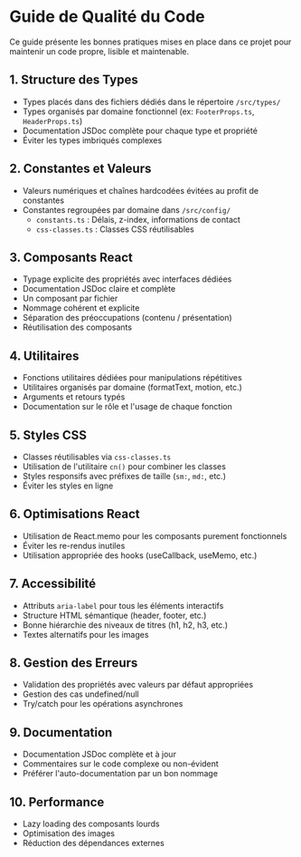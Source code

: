 # Guide de Qualité du Code

Ce guide présente les bonnes pratiques mises en place dans ce projet pour maintenir un code propre, lisible et maintenable.

## 1. Structure des Types

- Types placés dans des fichiers dédiés dans le répertoire `/src/types/`
- Types organisés par domaine fonctionnel (ex: `FooterProps.ts`, `HeaderProps.ts`)
- Documentation JSDoc complète pour chaque type et propriété
- Éviter les types imbriqués complexes

## 2. Constantes et Valeurs

- Valeurs numériques et chaînes hardcodées évitées au profit de constantes
- Constantes regroupées par domaine dans `/src/config/`
  - `constants.ts` : Délais, z-index, informations de contact
  - `css-classes.ts` : Classes CSS réutilisables

## 3. Composants React

- Typage explicite des propriétés avec interfaces dédiées
- Documentation JSDoc claire et complète
- Un composant par fichier
- Nommage cohérent et explicite
- Séparation des préoccupations (contenu / présentation)
- Réutilisation des composants

## 4. Utilitaires

- Fonctions utilitaires dédiées pour manipulations répétitives
- Utilitaires organisés par domaine (formatText, motion, etc.)
- Arguments et retours typés
- Documentation sur le rôle et l'usage de chaque fonction

## 5. Styles CSS

- Classes réutilisables via `css-classes.ts`
- Utilisation de l'utilitaire `cn()` pour combiner les classes
- Styles responsifs avec préfixes de taille (`sm:`, `md:`, etc.)
- Éviter les styles en ligne

## 6. Optimisations React

- Utilisation de React.memo pour les composants purement fonctionnels
- Éviter les re-rendus inutiles
- Utilisation appropriée des hooks (useCallback, useMemo, etc.)

## 7. Accessibilité

- Attributs `aria-label` pour tous les éléments interactifs
- Structure HTML sémantique (header, footer, etc.)
- Bonne hiérarchie des niveaux de titres (h1, h2, h3, etc.)
- Textes alternatifs pour les images

## 8. Gestion des Erreurs

- Validation des propriétés avec valeurs par défaut appropriées
- Gestion des cas undefined/null
- Try/catch pour les opérations asynchrones

## 9. Documentation

- Documentation JSDoc complète et à jour
- Commentaires sur le code complexe ou non-évident
- Préférer l'auto-documentation par un bon nommage

## 10. Performance

- Lazy loading des composants lourds
- Optimisation des images
- Réduction des dépendances externes
